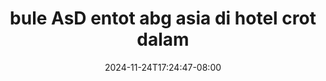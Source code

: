 --- 
title: "bule AsD entot abg asia di hotel crot dalam"
description: "  bokeh bule AsD entot abg asia di hotel crot dalam terbaru video full terbaru"
date: 2024-11-24T17:24:47-08:00
file_code: "nkevtge8v4bp"
draft: false
cover: "chpkil2wpknw8tjk.jpg"
tags: ["bule", "AsD", "entot", "abg", "asia", "hotel", "crot", "dalam", "bokep-indo", "bokep-viral", "bokep-ig"]
length: 487
fld_id: "1398182"
foldername: "ASD 1 x"
categories: ["ASD 1 x"]
views: 39
---